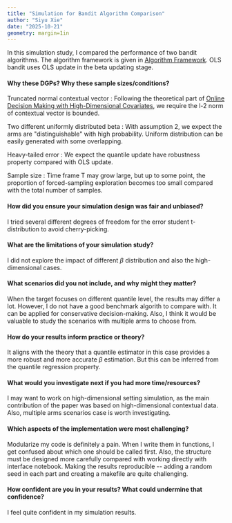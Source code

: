 ```yaml
---
title: "Simulation for Bandit Algorithm Comparison"
author: "Siyu Xie"
date: "2025-10-21"
geometry: margin=1in
---
```



In this simulation study, I compared the performance of two bandit algorithms. The algorithm framework is given in [Algorithm Framework](https://github.com/siyuxie2025/607-project-02/blob/main/algorithm_framework.png). OLS bandit uses OLS update in the beta updating stage. 

#### Why these DGPs? Why these sample sizes/conditions?
Truncated normal contextual vector : Following the theoretical part of [Online Decision Making with High-Dimensional Covariates](https://pubsonline.informs.org/doi/abs/10.1287/opre.2019.1902), we require the l-2 norm of contextual vector is bounded. 

Two different uniformly distributed beta : With assumption 2, we expect the arms are "distinguishable" with high probability. Uniform distribution can be easily generated with some overlapping. 

Heavy-tailed error : We expect the quantile update have robustness property compared with OLS update. 

Sample size : Time frame T may grow large, but up to some point, the proportion of forced-sampling exploration becomes too small compared with the total number of samples. 

#### How did you ensure your simulation design was fair and unbiased?
I tried several different degrees of freedom for the error student t-distribution to avoid cherry-picking. 

#### What are the limitations of your simulation study?
I did not explore the impact of different $\beta$ distribution and also the high-dimensional cases. 

#### What scenarios did you not include, and why might they matter?
When the target focuses on different quantile level, the results may differ a lot. However, I do not have a good benchmark algorith to compare with. It can be applied for conservative decision-making. Also, I think it would be valuable to study the scenarios with multiple arms to choose from. 

#### How do your results inform practice or theory?
It aligns with the theory that a quantile estimator in this case provides a more robust and more accurate $\beta$ estimation. But this can be inferred from the quantile regression property. 

#### What would you investigate next if you had more time/resources?
I may want to work on high-dimensional setting simulation, as the main contribution of the paper was based on high-dimensional contextual data. Also, multiple arms scenarios case is worth investigating. 

#### Which aspects of the implementation were most challenging?
Modularize my code is definitely a pain. When I write them in functions, I get confused about which one should be called first. Also, the structure must be designed more carefully compared with working directly with interface notebook. Making the results reproducible -- adding a random seed in each part and creating a makefile are quite challenging. 

#### How confident are you in your results? What could undermine that confidence?
I feel quite confident in my simulation results. 